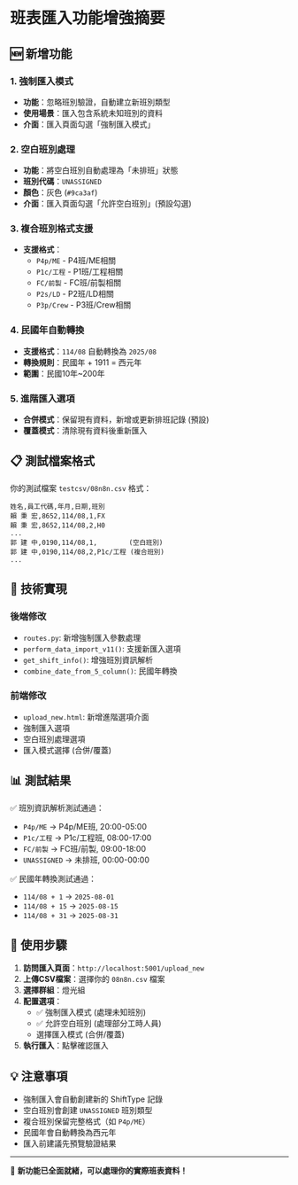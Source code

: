 # 班表匯入功能增強摘要

## 🆕 新增功能

### 1. 強制匯入模式
- **功能**：忽略班別驗證，自動建立新班別類型
- **使用場景**：匯入包含系統未知班別的資料
- **介面**：匯入頁面勾選「強制匯入模式」

### 2. 空白班別處理
- **功能**：將空白班別自動處理為「未排班」狀態
- **班別代碼**：`UNASSIGNED`
- **顏色**：灰色 (`#9ca3af`)
- **介面**：匯入頁面勾選「允許空白班別」(預設勾選)

### 3. 複合班別格式支援
- **支援格式**：
  - `P4p/ME` - P4班/ME相關
  - `P1c/工程` - P1班/工程相關
  - `FC/前製` - FC班/前製相關  
  - `P2s/LD` - P2班/LD相關
  - `P3p/Crew` - P3班/Crew相關

### 4. 民國年自動轉換
- **支援格式**：`114/08` 自動轉換為 `2025/08`
- **轉換規則**：民國年 + 1911 = 西元年
- **範圍**：民國10年~200年

### 5. 進階匯入選項
- **合併模式**：保留現有資料，新增或更新排班記錄 (預設)
- **覆蓋模式**：清除現有資料後重新匯入

## 📋 測試檔案格式

你的測試檔案 `testcsv/08n8n.csv` 格式：
```csv
姓名,員工代碼,年月,日期,班別
賴 秉 宏,8652,114/08,1,FX
賴 秉 宏,8652,114/08,2,H0
...
郭 建 中,0190,114/08,1,        (空白班別)
郭 建 中,0190,114/08,2,P1c/工程 (複合班別)
...
```

## 🔧 技術實現

### 後端修改
- `routes.py`: 新增強制匯入參數處理
- `perform_data_import_v11()`: 支援新匯入選項
- `get_shift_info()`: 增強班別資訊解析
- `combine_date_from_5_column()`: 民國年轉換

### 前端修改
- `upload_new.html`: 新增進階選項介面
- 強制匯入選項
- 空白班別處理選項
- 匯入模式選擇 (合併/覆蓋)

## 📊 測試結果

✅ 班別資訊解析測試通過：
- `P4p/ME` → P4p/ME班, 20:00-05:00
- `P1c/工程` → P1c/工程班, 08:00-17:00  
- `FC/前製` → FC班/前製, 09:00-18:00
- `UNASSIGNED` → 未排班, 00:00-00:00

✅ 民國年轉換測試通過：
- `114/08 + 1` → `2025-08-01`
- `114/08 + 15` → `2025-08-15`
- `114/08 + 31` → `2025-08-31`

## 🎯 使用步驟

1. **訪問匯入頁面**：`http://localhost:5001/upload_new`
2. **上傳CSV檔案**：選擇你的 `08n8n.csv` 檔案
3. **選擇群組**：燈光組
4. **配置選項**：
   - ✅ 強制匯入模式 (處理未知班別)
   - ✅ 允許空白班別 (處理部分工時人員)
   - 選擇匯入模式 (合併/覆蓋)
5. **執行匯入**：點擊確認匯入

## 💡 注意事項

- 強制匯入會自動創建新的 ShiftType 記錄
- 空白班別會創建 `UNASSIGNED` 班別類型
- 複合班別保留完整格式（如 `P4p/ME`）
- 民國年會自動轉換為西元年
- 匯入前建議先預覽驗證結果

---
🎉 **新功能已全面就緒，可以處理你的實際班表資料！**